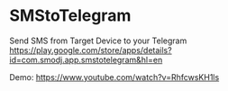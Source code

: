 # SMStoTelegram
Send SMS from Target Device to your Telegram
https://play.google.com/store/apps/details?id=com.smodj.app.smstotelegram&hl=en

Demo:
https://www.youtube.com/watch?v=RhfcwsKH1ls
